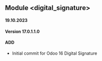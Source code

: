 ## Module <digital_signature>

#### 19.10.2023
#### Version 17.0.1.1.0
#### ADD
- Initial commit for Odoo 16 Digital Signature
